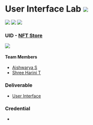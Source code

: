 # User Interface Lab ![](https://img.shields.io/badge/-Live-brightgreen)
![](https://img.shields.io/badge/Batch-22CYS-lightgreen) ![](https://img.shields.io/badge/UG-blue) ![](https://img.shields.io/badge/Subject-UID-blue)

### UID - [NFT Store](https://amrita-tifac-cyber-blockchain.github.io/20CYS202-User_Interface_Design/Assignments/CB.EN.U4CYS22060/ui/)
![](https://img.shields.io/badge/Template-Own-gold)

#### Team Members
- [Aishwarya S](https://github.com/Aish2913)
- [Shree Harini T](https://github.com/Harini441)

### Deliverable 
- [User Interface](ui/)

### Credential
-
